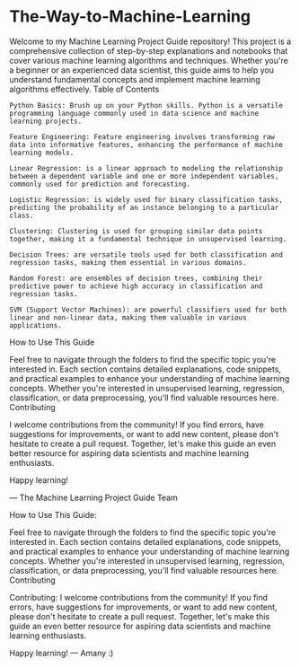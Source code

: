# The-Way-to-Machine-Learning

Welcome to my Machine Learning Project Guide repository! This project is a comprehensive collection of step-by-step explanations and notebooks that cover various machine learning algorithms and techniques. Whether you're a beginner or an experienced data scientist, this guide aims to help you understand fundamental concepts and implement machine learning algorithms effectively.
Table of Contents

    Python Basics: Brush up on your Python skills. Python is a versatile programming language commonly used in data science and machine learning projects.
    
    Feature Engineering: Feature engineering involves transforming raw data into informative features, enhancing the performance of machine learning models.
    
    Linear Regression: is a linear approach to modeling the relationship between a dependent variable and one or more independent variables, commonly used for prediction and forecasting.
    
    Logistic Regression: is widely used for binary classification tasks, predicting the probability of an instance belonging to a particular class.
    
    Clustering: Clustering is used for grouping similar data points together, making it a fundamental technique in unsupervised learning.

    Decision Trees: are versatile tools used for both classification and regression tasks, making them essential in various domains.

    Random Forest: are ensembles of decision trees, combining their predictive power to achieve high accuracy in classification and regression tasks.

    SVM (Support Vector Machines): are powerful classifiers used for both linear and non-linear data, making them valuable in various applications.

How to Use This Guide

Feel free to navigate through the folders to find the specific topic you're interested in. Each section contains detailed explanations, code snippets, and practical examples to enhance your understanding of machine learning concepts. Whether you're interested in unsupervised learning, regression, classification, or data preprocessing, you'll find valuable resources here.
Contributing

I welcome contributions from the community! If you find errors, have suggestions for improvements, or want to add new content, please don't hesitate to create a pull request. Together, let's make this guide an even better resource for aspiring data scientists and machine learning enthusiasts.

Happy learning!

— The Machine Learning Project Guide Team


How to Use This Guide:

Feel free to navigate through the folders to find the specific topic you're interested in. Each section contains detailed explanations, code snippets, and practical examples to enhance your understanding of machine learning concepts. Whether you're interested in unsupervised learning, regression, classification, or data preprocessing, you'll find valuable resources here.
Contributing

Contributing:
I welcome contributions from the community! If you find errors, have suggestions for improvements, or want to add new content, please don't hesitate to create a pull request. Together, let's make this guide an even better resource for aspiring data scientists and machine learning enthusiasts.

Happy learning!
— Amany :)
